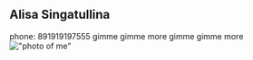 ## Alisa Singatullina
phone: 891919197555
gimme gimme more gimme gimme more
!["photo of me"]("img/me.jpg")
